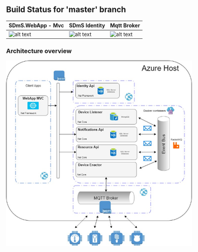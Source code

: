 ## Build Status for 'master' branch
  
| SDmS.WebApp - Mvc  | SDmS Identity  | Mqtt Broker  |
| ------------- | ------------- | ------------- |
| ![alt text](https://dev.azure.com/azarchik94/SDmS/_apis/build/status/SDmS-WebApp.Mvc)  | ![alt text](https://dev.azure.com/azarchik94/SDmS/_apis/build/status/SDmS-Identity)  | ![alt text](https://dev.azure.com/azarchik94/SDmS/_apis/build/status/SDmS.MqttBroker)  |

### Architecture overview
![alt text](https://github.com/daazarov/SDmS/blob/master/images/architecture_scheme.jpg)
